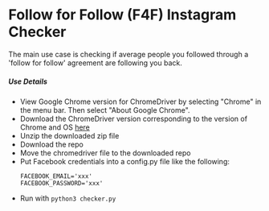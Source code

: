# Follow for Follow (F4F) Instagram Checker
The main use case is checking if average people you followed through a 'follow for follow' agreement are following you back.

##### Use Details
- View Google Chrome version for ChromeDriver by selecting "Chrome" in the menu bar. Then select "About Google Chrome".
- Download the ChromeDriver version corresponding to the version of Chrome and OS [here](https://chromedriver.chromium.org/downloads)
- Unzip the downloaded zip file
- Download the repo
- Move the chromedriver file to the downloaded repo
- Put Facebook credentials into a config.py file like the following:
  ```
  FACEBOOK_EMAIL='xxx'
  FACEBOOK_PASSWORD='xxx'
  ```
- Run with `python3 checker.py`
